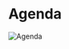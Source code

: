 
# Agenda


![Agenda](https://user-images.githubusercontent.com/24701101/182586509-63427d8d-2d63-429a-b09b-c3f1fd16260d.png)

